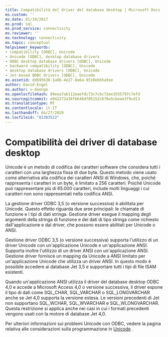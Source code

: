```yaml
---
title: Compatibilità del driver del database desktop | Microsoft Docs
ms.custom: ''
ms.date: 01/19/2017
ms.prod: sql
ms.prod_service: connectivity
ms.reviewer: ''
ms.technology: connectivity
ms.topic: conceptual
helpviewer_keywords:
- compatibility [ODBC], Unicode
- Unicode [ODBC], desktop database drivers
- ODBC desktop database drivers [ODBC], Unicode
- backward compatibility [ODBC], Unicode
- desktop database drivers [ODBC], Unicode
- Jet-based ODBC drivers [ODBC], Unicode
ms.assetid: dd695638-1a0b-4e27-8a6a-9510ebb5a5ee
author: David-Engel
ms.author: v-daenge
ms.openlocfilehash: 89eea7ab112eaefdc73c7cbc72ee3555797c7efd
ms.sourcegitcommit: e042272a38fb646df05152c676e5cbeae3f9cd13
ms.translationtype: MT
ms.contentlocale: it-IT
ms.lasthandoff: 04/27/2020
ms.locfileid: "81303522"
---
```

# <a name="desktop-database-driver-compatibility"></a>Compatibilità dei driver di database desktop
Unicode è un metodo di codifica dei caratteri software che considera tutti i caratteri con una larghezza fissa di due byte. Questo metodo viene usato come alternativa alla codifica dei caratteri ANSI di Windows, che, poiché rappresenta i caratteri in un byte, è limitato a 256 caratteri. Poiché Unicode può rappresentare più di 65.000 caratteri, include molti linguaggi i cui caratteri non sono rappresentati nella codifica ANSI.  
  
 La gestione driver ODBC 3,5 (o versione successiva) è abilitata per Unicode. Questo effetto riguarda due aree principali: le chiamate di funzione e i tipi di dati stringa. Gestione driver esegue il mapping degli argomenti della stringa di funzione e dei dati di tipo stringa come richiesto dall'applicazione e dal driver, che possono essere abilitati per Unicode o ANSI.  
  
 Gestione driver ODBC 3,5 (o versione successiva) supporta l'utilizzo di un driver Unicode con un'applicazione Unicode e un'applicazione ANSI. Supporta inoltre l'utilizzo di un driver ANSI con un'applicazione ANSI. Gestione driver fornisce un mapping da Unicode a ANSI limitato per un'applicazione Unicode che utilizza un driver ANSI. In questo modo è possibile accedere ai database Jet 3,5 e supportare tutti i tipi di file ISAM esistenti.  
  
 Quando un'applicazione ANSI utilizza il driver del database desktop ODBC 4,0 e accede a Microsoft Access 4,0 o versione successiva, il driver espone il tipo di dati come SQL_CHAR, SQL_VARCHAR o SQL_LONGVARCHAR anche se Jet 4,0 supporta la versione estesa. Le versioni precedenti di Jet non supportano SQL_WCHAR, SQL_WVARCHAR e SQL_WLONGVARCHAR. Questa restrizione si applica anche nei casi in cui i formati precedenti vengono usati con la motore di database Jet 4,0.  
  
 Per ulteriori informazioni sui problemi Unicode con ODBC, vedere la pagina relativa alle considerazioni sulla programmazione in [Unicode](../../odbc/reference/develop-app/unicode.md) .
